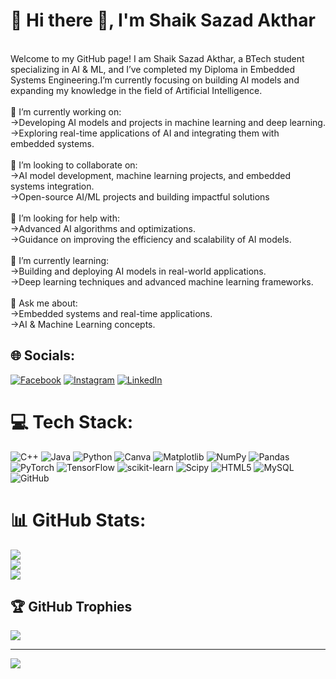 # 💫 Hi there 👋, I'm Shaik Sazad Akthar
<br>Welcome to my GitHub page! I am Shaik Sazad Akthar, a BTech student specializing in AI & ML, and I’ve completed my Diploma in Embedded Systems Engineering.I’m currently focusing on building AI models and expanding my knowledge in the field of Artificial Intelligence.<br><br>🔭 I’m currently working on:<br>   ->Developing AI models and projects in machine learning and deep learning.<br>   ->Exploring real-time applications of AI and integrating them with embedded systems.<br><br>👯 I’m looking to collaborate on:<br>   ->AI model development, machine learning projects, and embedded systems integration.<br>   ->Open-source AI/ML projects and building impactful solutions<br><br>🤝 I’m looking for help with:<br>   ->Advanced AI algorithms and optimizations.<br>   ->Guidance on improving the efficiency and scalability of AI models.<br><br>🌱 I’m currently learning:<br>   ->Building and deploying AI models in real-world applications.<br>   ->Deep learning techniques and advanced machine learning frameworks.<br><br>💬 Ask me about:<br>   ->Embedded systems and real-time applications.<br>   ->AI & Machine Learning concepts.


## 🌐 Socials:
[![Facebook](https://img.shields.io/badge/Facebook-%231877F2.svg?logo=Facebook&logoColor=white)](https://facebook.com/https://www.facebook.com/share/15oUawvGCg/) [![Instagram](https://img.shields.io/badge/Instagram-%23E4405F.svg?logo=Instagram&logoColor=white)](https://instagram.com/https://www.instagram.com/sazadakther786/profilecard/?igsh=OGlsMzVoaXo3bGhn) [![LinkedIn](https://img.shields.io/badge/LinkedIn-%230077B5.svg?logo=linkedin&logoColor=white)](https://linkedin.com/in/https://in.linkedin.com/in/sazad-akther-00b513326) 

# 💻 Tech Stack:
![C++](https://img.shields.io/badge/c++-%2300599C.svg?style=for-the-badge&logo=c%2B%2B&logoColor=white) ![Java](https://img.shields.io/badge/java-%23ED8B00.svg?style=for-the-badge&logo=openjdk&logoColor=white) ![Python](https://img.shields.io/badge/python-3670A0?style=for-the-badge&logo=python&logoColor=ffdd54) ![Canva](https://img.shields.io/badge/Canva-%2300C4CC.svg?style=for-the-badge&logo=Canva&logoColor=white) ![Matplotlib](https://img.shields.io/badge/Matplotlib-%23ffffff.svg?style=for-the-badge&logo=Matplotlib&logoColor=black) ![NumPy](https://img.shields.io/badge/numpy-%23013243.svg?style=for-the-badge&logo=numpy&logoColor=white) ![Pandas](https://img.shields.io/badge/pandas-%23150458.svg?style=for-the-badge&logo=pandas&logoColor=white) ![PyTorch](https://img.shields.io/badge/PyTorch-%23EE4C2C.svg?style=for-the-badge&logo=PyTorch&logoColor=white) ![TensorFlow](https://img.shields.io/badge/TensorFlow-%23FF6F00.svg?style=for-the-badge&logo=TensorFlow&logoColor=white) ![scikit-learn](https://img.shields.io/badge/scikit--learn-%23F7931E.svg?style=for-the-badge&logo=scikit-learn&logoColor=white) ![Scipy](https://img.shields.io/badge/SciPy-%230C55A5.svg?style=for-the-badge&logo=scipy&logoColor=%white) ![HTML5](https://img.shields.io/badge/html5-%23E34F26.svg?style=for-the-badge&logo=html5&logoColor=white) ![MySQL](https://img.shields.io/badge/mysql-4479A1.svg?style=for-the-badge&logo=mysql&logoColor=white) ![GitHub](https://img.shields.io/badge/github-%23121011.svg?style=for-the-badge&logo=github&logoColor=white)
# 📊 GitHub Stats:
![](https://github-readme-stats.vercel.app/api?username=sazadakthar786&theme=tokyonight&hide_border=false&include_all_commits=true&count_private=true)<br/>
![](https://github-readme-streak-stats.herokuapp.com/?user=sazadakthar786&theme=tokyonight&hide_border=false)<br/>
![](https://github-readme-stats.vercel.app/api/top-langs/?username=sazadakthar786&theme=tokyonight&hide_border=false&include_all_commits=true&count_private=true&layout=compact)

## 🏆 GitHub Trophies
![](https://github-profile-trophy.vercel.app/?username=sazadakthar786&theme=radical&no-frame=false&no-bg=false&margin-w=4)

---
[![](https://visitcount.itsvg.in/api?id=sazadakthar786&icon=0&color=0)](https://visitcount.itsvg.in)

<!-- Proudly created with GPRM ( https://gprm.itsvg.in ) -->
